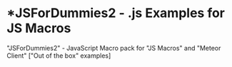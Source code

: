 # *JSForDummies2 - .js Examples for JS Macros
"JSForDummies2" - JavaScript Macro pack for "JS Macros" and "Meteor Client" 
["Out of the box" examples]

